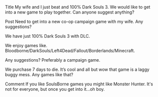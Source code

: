 Title
My wife and I just beat and 100% Dark Souls 3. We would like to get into a new game to play together. Can anyone suggest anything?

Post
Need to get into a new co-op campaign game with my wife. Any suggestions?

We have just 100% Dark Souls 3 with DLC. 

We enjoy games like. Bloodborne/DarkSouls/Left4Dead/Fallout/Borderlands/Minecraft.

Any suggestions? Preferably a campaign game. 

We purchase 7 days to die. It’s cool and all but wow that game is a laggy buggy mess. Any games like that?

Comment
If you like SoulsBorne games you might like Monster Hunter. It's not for everyone, but once you get into it...oh boy.
